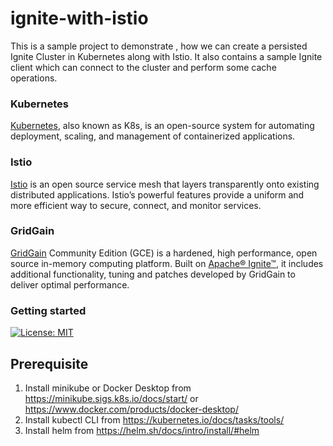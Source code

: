 # ignite-with-istio

This is a sample project to demonstrate , how we can create a persisted Ignite Cluster in Kubernetes along with Istio.
It also contains a sample Ignite client which can connect to the cluster and perform some cache operations.

### Kubernetes

[Kubernetes](https://kubernetes.io/), also known as K8s, is an open-source system for automating deployment, scaling,
and management of containerized applications.

### Istio

[Istio](https://istio.io/latest/about/service-mesh/#:~:text=Istio%20is%20an%20open%20source,%2C%20connect%2C%20and%20monitor%20services)
is an open source service mesh that layers transparently onto existing distributed applications. Istio’s powerful
features provide a uniform and more efficient way to secure, connect, and monitor services.

### GridGain

[GridGain](https://github.com/gridgain/gridgain) Community Edition (GCE) is a hardened, high performance, open source
in-memory computing platform. Built on [Apache® Ignite™](https://ignite.apache.org/), it includes additional
functionality, tuning and patches developed by GridGain to deliver optimal performance.

### Getting started

[![License: MIT](https://img.shields.io/badge/License-MIT-yellow.svg)](https://opensource.org/licenses/MIT)

## Prerequisite

1. Install minikube or Docker Desktop from https://minikube.sigs.k8s.io/docs/start/ or https://www.docker.com/products/docker-desktop/
2. Install kubectl CLI from https://kubernetes.io/docs/tasks/tools/
3. Install helm from https://helm.sh/docs/intro/install/#helm
